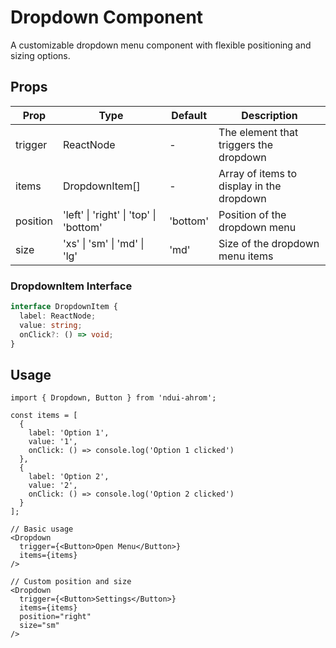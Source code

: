 # Dropdown Component

A customizable dropdown menu component with flexible positioning and sizing options.

## Props

| Prop | Type | Default | Description |
|------|------|---------|-------------|
| trigger | ReactNode | - | The element that triggers the dropdown |
| items | DropdownItem[] | - | Array of items to display in the dropdown |
| position | 'left' \| 'right' \| 'top' \| 'bottom' | 'bottom' | Position of the dropdown menu |
| size | 'xs' \| 'sm' \| 'md' \| 'lg' | 'md' | Size of the dropdown menu items |

### DropdownItem Interface

```typescript
interface DropdownItem {
  label: ReactNode;
  value: string;
  onClick?: () => void;
}
```

## Usage

```tsx
import { Dropdown, Button } from 'ndui-ahrom';

const items = [
  { 
    label: 'Option 1', 
    value: '1', 
    onClick: () => console.log('Option 1 clicked') 
  },
  { 
    label: 'Option 2', 
    value: '2', 
    onClick: () => console.log('Option 2 clicked') 
  }
];

// Basic usage
<Dropdown
  trigger={<Button>Open Menu</Button>}
  items={items}
/>

// Custom position and size
<Dropdown
  trigger={<Button>Settings</Button>}
  items={items}
  position="right"
  size="sm"
/>
```